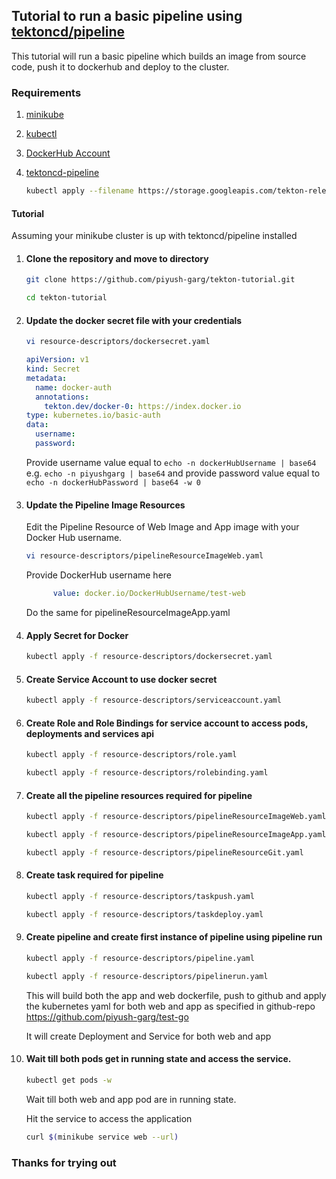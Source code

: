 ## Tutorial to run a basic pipeline using [tektoncd/pipeline](https://github.com/tektoncd/pipeline)

This tutorial will run a basic pipeline which builds an image from source code, push it to dockerhub and deploy to the cluster.

### Requirements

1. [minikube](https://kubernetes.io/docs/tasks/tools/install-minikube/)

2. [kubectl](https://kubernetes.io/docs/tasks/tools/install-kubectl/)

3. [DockerHub Account](https://hub.docker.com/)

4. [tektoncd-pipeline](https://github.com/tektoncd/pipeline/blob/master/docs/install.md)
    ```sh
    kubectl apply --filename https://storage.googleapis.com/tekton-releases/latest/release.yaml
    ```

#### Tutorial

Assuming your minikube cluster is up with tektoncd/pipeline installed

1. #### Clone the repository and move to directory

    ```sh
    git clone https://github.com/piyush-garg/tekton-tutorial.git
    ```
    
    ```sh
    cd tekton-tutorial
    ```

2. #### Update the docker secret file with your credentials
    
    ```sh
    vi resource-descriptors/dockersecret.yaml
    ```
    
    ```yaml
    apiVersion: v1
    kind: Secret
    metadata:
      name: docker-auth
      annotations:
        tekton.dev/docker-0: https://index.docker.io
    type: kubernetes.io/basic-auth
    data:
      username: 
      password: 
    ```
    
    Provide username value equal to `echo -n dockerHubUsername | base64` e.g. `echo -n piyushgarg | base64` and 
    provide password value equal to `echo -n dockerHubPassword | base64 -w 0`

3. #### Update the Pipeline Image Resources
    
    Edit the Pipeline Resource of Web Image and App image with your Docker Hub username.
    
    ```sh
    vi resource-descriptors/pipelineResourceImageWeb.yaml
    ```
    
    Provide DockerHub username here 
    
    ```yaml
          value: docker.io/DockerHubUsername/test-web
    ```

    Do the same for pipelineResourceImageApp.yaml

4. #### Apply Secret for Docker

    ```sh
    kubectl apply -f resource-descriptors/dockersecret.yaml
    ```

5. #### Create Service Account to use docker secret

    ```sh
    kubectl apply -f resource-descriptors/serviceaccount.yaml
    ```

6. #### Create Role and Role Bindings for service account to access pods, deployments and services api

    ```sh
    kubectl apply -f resource-descriptors/role.yaml
    ```
    
    ```sh
    kubectl apply -f resource-descriptors/rolebinding.yaml
    ```

7. #### Create all the pipeline resources required for pipeline

    ```sh
    kubectl apply -f resource-descriptors/pipelineResourceImageWeb.yaml
    ```
    
    ```sh
    kubectl apply -f resource-descriptors/pipelineResourceImageApp.yaml
    ```

    ```sh
    kubectl apply -f resource-descriptors/pipelineResourceGit.yaml
    ```

8. #### Create task required for pipeline

    ```sh
    kubectl apply -f resource-descriptors/taskpush.yaml
    ```

    ```sh
    kubectl apply -f resource-descriptors/taskdeploy.yaml
    ```

9. #### Create pipeline and create first instance of pipeline using pipeline run
   
    ```sh
    kubectl apply -f resource-descriptors/pipeline.yaml
    ```
    
    ```sh
    kubectl apply -f resource-descriptors/pipelinerun.yaml
    ```
    
    This will build both the app and web dockerfile, push to github and apply the kubernetes yaml for both web and app as specified in github-repo https://github.com/piyush-garg/test-go
    
    It will create Deployment and Service for both web and app

10. #### Wait till both pods get in running state and access the service.

    ```sh
    kubectl get pods -w
    ```
    
    Wait till both web and app pod are in running state.
    
    Hit the service to access the application
    
    ```sh
    curl $(minikube service web --url)
    ```

### Thanks for trying out
